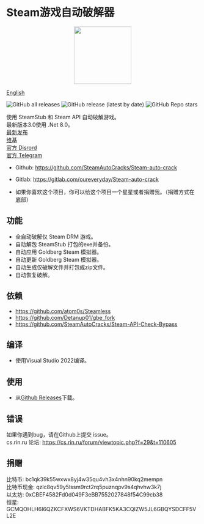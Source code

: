 # Steam游戏自动破解器

<div align=center><center><img width = '150' height ='150' src ="SteamAutoCrack/SteamAutoCrack.ico"/></center></div>

[English](Readme.md)

![GitHub all releases](https://img.shields.io/github/downloads/SteamAutoCracks/Steam-auto-crack/total?color=brightgreen&label=总下载量)
![GitHub release (latest by date)](https://img.shields.io/github/downloads/SteamAutoCracks/Steam-auto-crack/latest/total?color=green&label=最新版本下载量&link=https://github.com/oureveryday/Steam-auto-crack/releases)
![GitHub Repo stars](https://img.shields.io/github/stars/SteamAutoCracks/Steam-auto-crack?color=yellow&label=星星)

使用 SteamStub 和 Steam API 自动破解游戏。  
最新版本3.0使用 .Net 8.0。  
[最新发布](https://github.com/SteamAutoCracks/Steam-auto-crack/releases)  
[维基](https://github.com/SteamAutoCracks/Steam-auto-crack/wiki)  
[官方 Disrord](https://discord.gg/BZQtrBSUnd)  
[官方 Telegram](https://t.me/SteamAutoCrack)

* Github: <https://github.com/SteamAutoCracks/Steam-auto-crack>
* Gitlab: <https://gitlab.com/oureveryday/Steam-auto-crack>

* 如果你喜欢这个项目，你可以给这个项目一个星星或者捐赠我。（捐赠方式在底部）

## 功能

* 全自动破解仅 Steam DRM 游戏。
* 自动解包 SteamStub 打包的exe并备份。
* 自动应用 Goldberg Steam 模拟器。
* 自动更新 Goldberg Steam 模拟器。
* 自动生成仅破解文件并打包成zip文件。
* 自动恢复破解。

## 依赖

* <https://github.com/atom0s/Steamless>
* <https://github.com/Detanup01/gbe_fork>
* <https://github.com/SteamAutoCracks/Steam-API-Check-Bypass>

## 编译

* 使用Visual Studio 2022编译。

## 使用

* 从[Github Releases](https://github.com/SteamAutoCracks/Steam-auto-crack/releases)下载。

## 错误

如果你遇到bug，请在Github上提交 issue。  
cs.rin.ru 论坛: <https://cs.rin.ru/forum/viewtopic.php?f=29&t=110605>

## 捐赠

比特币: bc1qk39k55wxwx8yj4w35qu4vh3x4nhn90kq2mempn  
比特币现金: qzlc8qv59y5lssm9rct2rq5puznqpv9s4qhvhw3k7j  
以太坊: 0xCBEF4582Fd0d049F3eBB7552027848f54C99cb38  
恒星: GCMQOHLH6I6QZKCFXWS6VKTDHABFK5KA3CQIZW5JL6GBQYSDCFF5VL2E